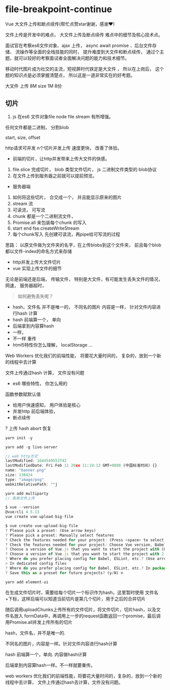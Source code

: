 # file-breakpoint-continue

Vue 大文件上传和断点续传(帮忙点赞star谢谢，感谢♥)

文件上传是开发中的难点， 大文件上传及断点续传 难点中的细节及核心技术点。

面试官在考察es6文件对象、ajax 上传， async await promise 、后台文件存储、
流操作等全面的全栈技能的同时， 提升难度到大文件和断点续传， 
通过个主题，就可以较好的考察面试者全面解决问题的能力和技术细节。

移动时代图片成为社交的主流，短视屏时代铁定是大文件 ， 所以在上岗后， 
这个题的知识点是必须掌握清楚点， 所以这是一道非常实在的好考题。

大文件  上传   8M   size 1M  8份
 
## 切片 

1. js 在es6 文件对象file node file stream 有所增强。

任何文件都是二进制， 分割blob 

start,  size, offset  

http请求可并发  n个切片并发上传 速度更快， 改善了体验。

- 前端的切片，让http并发带来上传大文件的快感。

1. file.slice 完成切片， blob 类型文件切片， js 二进制文件类型的 blob协议 
2. 在文件上传到服务器之前就可以提前预览。 
  
- 服务器端

1. 如何将这些切片， 合交成一个， 并且能显示原来的图片
2. stream 流 
3. 可读流， 可写流
4. chunk 都是一个二进制流文件， 
5. Promise.all 来包装每个chunk 的写入
6. start end   fse.createWriteStream 
7. 每个chunk写入 先创建可读流，再pipe给可写流的过程 

思路： 以原文件做为文件夹的名字，在上传blobs到这个文件夹， 
前且每个blob 都以文件-index的命名方式来存储

- http并发上传大文件切片 
- vue 实现上传文件的细节

无论是前端还是后端， 传输文件， 特别是大文件，有可能发生丢失文件的情况，网速， 服务器超时， 

> 如何避免丢失呢？ 

- hash，文件名 并不是唯一的， 不同名的图片 内容是一样， 针对文件内容进行hash 计算
- hash  前端算一个， 单向
- 后端拿到内容算hash 
- 一样， 
- 不一样 重传
- html5特性你怎么理解， localStorage ...

Web Workers  优化我们的前端性能， 将要花大量时间的， 复杂的，放到一个新的线程中去计算

文件上传通过hash 计算， 文件没有问题

- es6 哪些特性， 你怎么用的

函数参数赋默认值 

- 给用户快速感知， 用户体验是核心
- 并发http 前后端体验， 
- 断点续传

? 上传 
hash 
abort 
恢复

```js
yarn init -y

yarn add -g live-server

// web http方式
lastModified: 1644549553742
lastModifiedDate: Fri Feb 11 20xx 11:19:13 GMT+0800 (中国标准时间) {}
name: "banner.png"
size: 138424
type: "image/png"
webkitRelativePath: ""j
```

```js
yarn add multiparty
// 表单文件上传

$ vue --version
@vue/cli 4.5.13
vue create vue-upload-big-file

$ vue create vue-upload-big-file
? Please pick a preset: (Use arrow keys)
? Please pick a preset: Manually select features
? Check the features needed for your project: (Press <space> to select, <a> to t
? Check the features needed for your project: Choose Vue version, Babel
? Choose a version of Vue.js that you want to start the project with (Use arrow
? Choose a version of Vue.js that you want to start the project with 2.x
? Where do you prefer placing config for Babel, ESLint, etc.? (Use arrow keys)
> In dedicated config files
? Where do you prefer placing config for Babel, ESLint, etc.? In package.json
? Save this as a preset for future projects? (y/N) n

yarn add element-ui
```

在生成文件切片时，需要给每个切片一个标识作为hash，这里暂时使用 文件名+下标，这样后端可以知道当前切片是第几个切片，用于之后的合并切片

随后调用uploadChunks上传所有的文件切片，将文件切片，切片hash，以及文件名放入
formData中，再调用上一步的request函数返回一个promise，最后调用Promise.all并发上传所有的切片

hash，文件名，并不是唯一的.

不同名的图片，内容是一样。针对文件内容进行hash计算

hash 前端算一个，单向. 内容做hash计算

后端拿到内容算hash一样。不一样就要重传。

web workers 优化我们的前端性能，将要花大量时间的，复杂的，放到一个新的线程中去计算，
文件上传通过hash去计算，文件没有问题。





